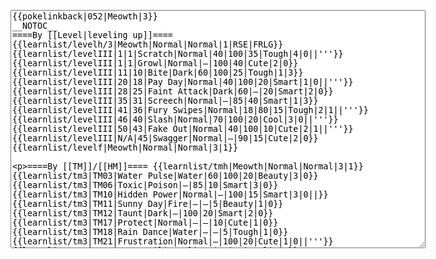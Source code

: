 </p><textarea readonly="" accesskey="," id="wpTextbox1" cols="80" rows="25" style="" class="mw-editfont-monospace" lang="en" dir="ltr" name="wpTextbox1">{{pokelinkback|052|Meowth|3}}
__NOTOC__
====By [[Level|leveling up]]====
{{learnlist/levelh/3|Meowth|Normal|Normal|1|RSE|FRLG}}
{{learnlist/levelIII|1|1|Scratch|Normal|40|100|35|Tough|4|0||'''}}
{{learnlist/levelIII|1|1|Growl|Normal|—|100|40|Cute|2|0}}
{{learnlist/levelIII|11|10|Bite|Dark|60|100|25|Tough|1|3}}
{{learnlist/levelIII|20|18|Pay Day|Normal|40|100|20|Smart|1|0||'''}}
{{learnlist/levelIII|28|25|Faint Attack|Dark|60|—|20|Smart|2|0}}
{{learnlist/levelIII|35|31|Screech|Normal|—|85|40|Smart|1|3}}
{{learnlist/levelIII|41|36|Fury Swipes|Normal|18|80|15|Tough|2|1||'''}}
{{learnlist/levelIII|46|40|Slash|Normal|70|100|20|Cool|3|0||'''}}
{{learnlist/levelIII|50|43|Fake Out|Normal|40|100|10|Cute|2|1||'''}}
{{learnlist/levelIII|N/A|45|Swagger|Normal|—|90|15|Cute|2|0}}
{{learnlist/levelf|Meowth|Normal|Normal|3|1}}

====By [[TM]]/[[HM]]====
{{learnlist/tmh|Meowth|Normal|Normal|3|1}}
{{learnlist/tm3|TM03|Water Pulse|Water|60|100|20|Beauty|3|0}}
{{learnlist/tm3|TM06|Toxic|Poison|—|85|10|Smart|3|0}}
{{learnlist/tm3|TM10|Hidden Power|Normal|—|100|15|Smart|3|0||}}
{{learnlist/tm3|TM11|Sunny Day|Fire|—|—|5|Beauty|1|0}}
{{learnlist/tm3|TM12|Taunt|Dark|—|100|20|Smart|2|0}}
{{learnlist/tm3|TM17|Protect|Normal|—|—|10|Cute|1|0}}
{{learnlist/tm3|TM18|Rain Dance|Water|—|—|5|Tough|1|0}}
{{learnlist/tm3|TM21|Frustration|Normal|—|100|20|Cute|1|0||'''}}
{{learnlist/tm3|TM23|Iron Tail|Steel|100|75|15|Cool|1|4}}
{{learnlist/tm3|TM24|Thunderbolt|Electric|95|100|15|Cool|4|0}}
{{learnlist/tm3|TM25|Thunder|Electric|120|70|10|Cool|2|2}}
{{learnlist/tm3|TM27|Return|Normal|—|100|20|Cute|1|0||'''}}
{{learnlist/tm3|TM28|Dig|Ground|60|100|10|Smart|1|0}}
{{learnlist/tm3|TM30|Shadow Ball|Ghost|80|100|15|Smart|3|0}}
{{learnlist/tm3|TM32|Double Team|Normal|—|—|15|Cool|2|0}}
{{learnlist/tm3|TM34|Shock Wave|Electric|60|—|20|Cool|2|0}}
{{learnlist/tm3|TM40|Aerial Ace|Flying|60|—|20|Cool|2|0}}
{{learnlist/tm3|TM41|Torment|Dark|—|100|15|Tough|2|0}}
{{learnlist/tm3|TM42|Facade|Normal|70|100|20|Cute|2|0||'''}}
{{learnlist/tm3|TM43|Secret Power|Normal|70|100|20|Smart|1|0||'''}}
{{learnlist/tm3|TM44|Rest|Psychic|—|—|10|Cute|2|0}}
{{learnlist/tm3|TM45|Attract|Normal|—|100|15|Cute|2|0}}
{{learnlist/tm3|TM46|Thief|Dark|40|100|10|Tough|1|0}}
{{learnlist/tm3|TM49|Snatch|Dark|—|—|10|Smart|2|1}}
{{learnlist/tm3|HM01|Cut|Normal|50|95|30|Cool|2|1||'''}}
{{learnlist/tm3|HM05|Flash|Normal|—|70|20|Beauty|3|0}}
{{learnlist/tmf|Meowth|Normal|Normal|3|1}}

====By {{pkmn|breeding}}====
{{learnlist/breedh|Meowth|Normal|Normal|3|1}}
{{learnlist/breed3|{{MSP/3|161|Sentret}}{{MSP/3|162|Furret}}{{MSP/3|194|Wooper}}{{MSP/3|195|Quagsire}}{{MSP/3|220|Swinub}}{{MSP/3|221|Piloswine}}&lt;br>{{MSP/3|287|Slakoth}}{{MSP/3|289|Slaking}}{{MSP/3|322|Numel}}{{MSP/3|323|Camerupt}}{{MSP/3|324|Torkoal}}|Amnesia|Psychic|—|—|20|Cute|1|0}}
{{learnlist/breed3|{{MSP/3|300|Skitty}}|Assist|Normal|—|—|20|Cute|2}}
{{learnlist/breed3|{{MSP/3|209|Snubbull}}{{MSP/3|210|Granbull}}{{MSP/3|300|Skitty}}|Charm|Normal|—|100|20|Cute|2|1}}
{{learnlist/breed3|{{MSP/3|234|Stantler}}{{MSP/3|327|Spinda}}|Hypnosis|Psychic|—|60|20|Smart|1|3}}
{{learnlist/breed3|{{MSP/3|054|Psyduck}}{{MSP/3|055|Golduck}}{{MSP/3|196|Espeon}}{{MSP/3|325|Spoink}}{{MSP/3|326|Grumpig}}{{MSP/3|327|Spinda}}|Psych Up|Normal|—|—|10|Smart|2|0}}
{{learnlist/breed3|{{MSP/3|206|Dunsparce}}|Spite|Ghost|—|100|10|Tough|1|0}}
{{learnlist/breedf|Meowth|Normal|Normal|3|1}}

====By [[Move Tutor|tutoring]]====
{{learnlist/tutorh|Meowth|Normal|Normal|3|1}}
{{learnlist/tutor3|Body Slam|Normal|85|100|15|Tough|1|4||'''|yes|yes|yes}}
{{learnlist/tutor3|Defense Curl|Normal|—|—|40|Cute|2|0|||no|yes|no}}
{{learnlist/tutor3|Double-Edge|Normal|120|100|15|Tough|6|0||'''|yes|yes|yes}}
{{learnlist/tutor3|Dream Eater|Psychic|100|100|15|Smart|2|2|||yes|yes|yes}}
{{learnlist/tutor3|Endure|Normal|—|—|10|Tough|2|0|||no|yes|no}}
{{learnlist/tutor3|Icy Wind|Ice|55|95|15|Beauty|1|3|||no|yes|yes}}
{{learnlist/tutor3|Mimic|Normal|—|—|10|Cute|1|0|||yes|yes|yes}}
{{learnlist/tutor3|Mud-Slap|Ground|20|100|10|Cute|2|1|||no|yes|no}}
{{learnlist/tutor3|Nightmare|Ghost|—|—|15|Smart|1|3|||no|no|yes}}
{{learnlist/tutor3|Psych Up|Normal|—|—|10|Smart|2|0|||no|yes|no}}
{{learnlist/tutor3|Sleep Talk|Normal|—|—|10|Cute|3|0|||no|yes|no}}
{{learnlist/tutor3|Snore|Normal|40|100|15|Cute|4|0||'''|no|yes|no}}
{{learnlist/tutor3|Substitute|Normal|—|—|10|Smart|2|0|||yes|yes|yes}}
{{learnlist/tutor3|Swagger|Normal|—|90|15|Cute|2|0|||no|yes|yes}}
{{learnlist/tutor3|Swift|Normal|60|—|20|Cool|2|0||'''|no|yes|no}}
{{learnlist/tutorf|Meowth|Normal|Normal|3|1}}

====By {{pkmn2|event}}s====
{{learnlist/eventh|Meowth|Normal|Normal|3|1}}
{{learnlist/event3|{{DL|List of Japanese event Pokémon distributions in Generation III|Meowth|Egg Pokémon Present}}|Petal Dance|Grass|70|100|20|Beauty|4|4}}
{{learnlist/eventf|Meowth|Normal|Normal|3|1}}

====Special moves====
{{Shadow moves|052|22|Shadow Hold|Shadow Rush|--|--|Sing|Normal|Slash|Normal|Pay Day|Normal|Bite|Dark|XD|normal|normal}}

[[it:Meowth/Mosse apprese in terza generazione]]
[[zh:喵喵/第三世代招式表]]
